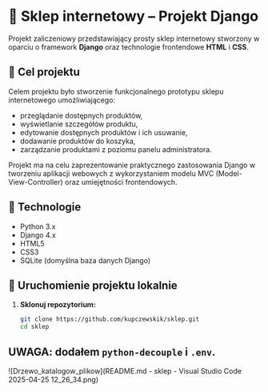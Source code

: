 # 🛒 Sklep internetowy – Projekt Django

Projekt zaliczeniowy przedstawiający prosty sklep internetowy stworzony w oparciu o framework **Django** oraz technologie frontendowe **HTML** i **CSS**.

## 🎯 Cel projektu

Celem projektu było stworzenie funkcjonalnego prototypu sklepu internetowego umożliwiającego:
- przeglądanie dostępnych produktów,
- wyświetlanie szczegółów produktu,
- edytowanie dostępnych produktów i ich usuwanie,
- dodawanie produktów do koszyka,
- zarządzanie produktami z poziomu panelu administratora.

Projekt ma na celu zaprezentowanie praktycznego zastosowania Django w tworzeniu aplikacji webowych z wykorzystaniem modelu MVC (Model-View-Controller) oraz umiejętności frontendowych.

## 🔧 Technologie

- Python 3.x
- Django 4.x
- HTML5
- CSS3
- SQLite (domyślna baza danych Django)

## 🚀 Uruchomienie projektu lokalnie

1. **Sklonuj repozytorium:**
   ```bash
   git clone https://github.com/kupczewskik/sklep.git
   cd sklep
## UWAGA: dodałem `python-decouple` i `.env`.

![Drzewo_katalogow_plikow](README.md - sklep - Visual Studio Code 2025-04-25 12_26_34.png)